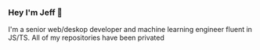 ### Hey I'm Jeff 👋

I'm a senior web/deskop developer and machine learning engineer fluent in JS/TS.
All of my repositories have been privated
